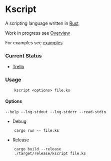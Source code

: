 
# Kscript

A scripting language written in [Rust](https://www.rust-lang.org/en-US/)

Work in progress see [Overview](design/OVERVIEW.md)

For examples see [examples](examples)

### Current Status
* [Trello](https://trello.com/b/IevrZUGw/kscript)

### Usage
```
    kscript <options> file.ks
```

#### Options
```
--help --log-stdout --log-stderr --read-stdin
```

* Debug
```
    cargo run -- file.ks
```

* Release
```
    cargo build --release
    ./target/release/kscript file.ks
```
